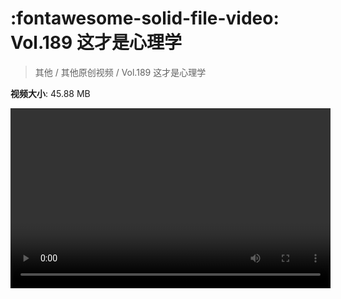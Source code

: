 # :fontawesome-solid-file-video: Vol.189 这才是心理学

> 其他 / 其他原创视频 / Vol.189 这才是心理学

**视频大小**: 45.88 MB

<video id="V-f7cf15a230770b4503ec7b9041b6dff3" width="512" height="288" preload="none" playsinline webkit-playsinline></video>